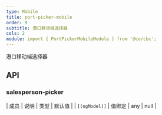 ```yaml
---
type: Mobile
title: port-picker-mobile
order: 9
subtitle: 港口移动端选择器
cols: 2
module: import { PortPickerMobileModule } from '@co/cbc';
---
```


港口移动端选择器

## API

### salesperson-picker

| 成员 | 说明 | 类型 | 默认值 |
| `[(ngModel)]` | 值绑定 | any | null |
